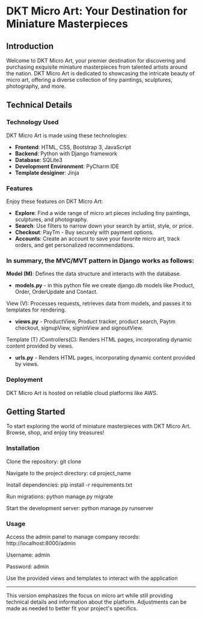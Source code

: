
# DKT Micro Art: Your Destination for Miniature Masterpieces

## Introduction

Welcome to DKT Micro Art, your premier destination for discovering and purchasing exquisite miniature masterpieces from talented artists around the nation. DKT Micro Art is dedicated to showcasing the intricate beauty of micro art, offering a diverse collection of tiny paintings, sculptures, photography, and more.

## Technical Details

### Technology Used

DKT Micro Art is made using these technologies:

- **Frontend**: HTML, CSS, Bootstrap 3, JavaScript
- **Backend**: Python with Django framework
- **Database**: SQLite3
- **Development Environment**: PyCharm IDE
- **Template desiginer**: Jinja


### Features

Enjoy these features on DKT Micro Art:

- **Explore**: Find a wide range of micro art pieces including tiny paintings, sculptures, and photography.
- **Search**: Use filters to narrow down your search by artist, style, or price.
- **Checkout**: PayTm - Buy securely with payment options.
- **Accounts**: Create an account to save your favorite micro art, track orders, and get personalized recommendations.

### In summary, the MVC/MVT pattern in Django works as follows:

**Model (M)**: Defines the data structure and interacts with the database.

- **models.py** - in this python file we create django.db models like Product, Order, OrderUpdate and Contact.

View (V): Processes requests, retrieves data from models, and passes it to templates for rendering.

- **views.py** - ProductView, Product tracker, product search, Paytm checkout, signupView, signinView and signoutView.

Template (T) /Controllers(C): Renders HTML pages, incorporating dynamic content provided by views.

- **urls.py** - Renders HTML pages, incorporating dynamic content provided by views.
  
### Deployment

DKT Micro Art is hosted on reliable cloud platforms like AWS.

## Getting Started

To start exploring the world of miniature masterpieces with DKT Micro Art. Browse, shop, and enjoy tiny treasures!

### Installation
Clone the repository: git clone

Navigate to the project directory: cd project_name

Install dependencies: pip install -r requirements.txt

Run migrations: python manage.py migrate

Start the development server: python manage.py runserver

### Usage
Access the admin panel to manage company records: http://localhost:8000/admin

Username: admin

Password: admin

Use the provided views and templates to interact with the application

---

This version emphasizes the focus on micro art while still providing technical details and information about the platform. Adjustments can be made as needed to better fit your project's specifics.
